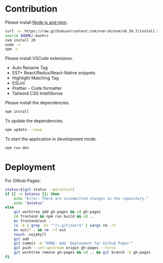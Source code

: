 # Contribution

Please install [Node.js and npm](https://nodejs.org/en/download/package-manager).

```bash
curl -o- https://raw.githubusercontent.com/nvm-sh/nvm/v0.39.7/install.sh | bash
source $HOME/.bashrc
nvm install 20
node -v
npm -v
```

Please install VSCode extensions.

- Auto Rename Tag
- ES7+ React/Redux/React-Native snippets
- Highlight Matching Tag
- ESLint
- Prettier - Code formatter
- Tailwind CSS IntelliSense

Please install the dependencies.

```bash
npm install
```

To update the dependencies.

```bash
npm update --save
```

To start the application in development mode.

```bash
npm run dev
```

# Deployment

For Github Pages:

```bash
status=$(git status --porcelain)
if [[ -n $status ]]; then
    echo "Error: There are uncommitted changes in the repository."
    echo "$status"
else
    git worktree add gh-pages && cd gh-pages
    cd frontend && npm run build && cd ..
    mv frontend/out .
    ls -A | grep -Ev "^(\.git|out)$" | xargs rm -rf
    mv out/* . && rm -rf out
    touch .nojekyll
    git add .
    git commit -m "DONE: Add 'Deployment for Github Pages'"
    git push --set-upstream origin gh-pages --force
    git worktree remove gh-pages && cd .. && git branch -D gh-pages
fi
```
